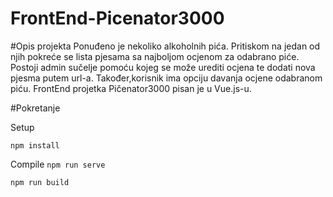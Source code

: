 # FrontEnd-Picenator3000
#Opis projekta
Ponuđeno je nekoliko alkoholnih pića. Pritiskom na jedan od njih pokreće se lista pjesama sa najboljom ocjenom za odabrano piće. Postoji admin sučelje pomoću kojeg se može urediti ocjena te dodati nova pjesma putem url-a. Također,korisnik ima opciju davanja ocjene odabranom piću.
FrontEnd projetka Pičenator3000 pisan je u Vue.js-u. 

#Pokretanje

Setup

```npm install```

Compile
```npm run serve```

```npm run build```
